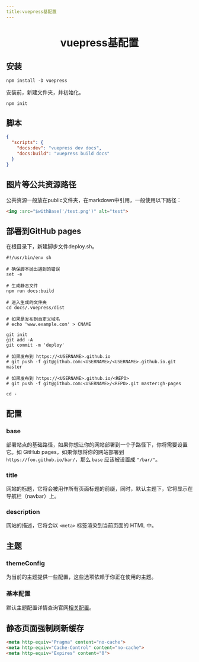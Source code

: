 ```yaml
---
title:vuepress基配置
---
```


# <center>vuepress基配置</center>

## 安装

```shell
npm install -D vuepress
```

安装前，新建文件夹，并初始化。

```shell
npm init
```

## 脚本

```json
{
  "scripts": {
    "docs:dev": "vuepress dev docs",
    "docs:build": "vuepress build docs"
  }
}
```

## 图片等公共资源路径

公共资源一般放在public文件夹，在markdown中引用，一般使用以下路径：

```html
<img :src="$withBase('/test.png')" alt="test">
```

## 部署到GitHub pages

在根目录下，新建脚步文件deploy.sh。

```shell
#!/usr/bin/env sh

# 确保脚本抛出遇到的错误
set -e

# 生成静态文件
npm run docs:build

# 进入生成的文件夹
cd docs/.vuepress/dist

# 如果是发布到自定义域名
# echo 'www.example.com' > CNAME

git init
git add -A
git commit -m 'deploy'

# 如果发布到 https://<USERNAME>.github.io
# git push -f git@github.com:<USERNAME>/<USERNAME>.github.io.git master

# 如果发布到 https://<USERNAME>.github.io/<REPO>
# git push -f git@github.com:<USERNAME>/<REPO>.git master:gh-pages

cd -
```

## 配置

### base

部署站点的基础路径，如果你想让你的网站部署到一个子路径下，你将需要设置它。如 GitHub pages，如果你想将你的网站部署到 `https://foo.github.io/bar/`，那么 `base` 应该被设置成 `"/bar/"`。

###  title

网站的标题，它将会被用作所有页面标题的前缀，同时，默认主题下，它将显示在导航栏（navbar）上。

###  description

网站的描述，它将会以 `<meta>` 标签渲染到当前页面的 HTML 中。

## 主题

### themeConfig

为当前的主题提供一些配置，这些选项依赖于你正在使用的主题。

### 基本配置

默认主题配置详情查询官网[相关配置](https://vuepress.vuejs.org/zh/theme/default-theme-config.html)。

## 静态页面强制刷新缓存

```html
<meta http-equiv="Pragma" content="no-cache">
<meta http-equiv="Cache-Control" content="no-cache">
<meta http-equiv="Expires" content="0">
```

